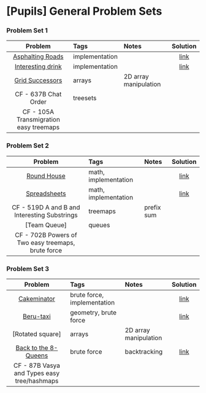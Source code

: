 # [Pupils] General Problem Sets

### Problem Set 1
| Problem           | Tags         | Notes  | Solution |
| :-----------: |:-------------| :---------|:--------------:|
| [Asphalting Roads](http://codeforces.com/problemset/problem/583/A) | implementation | | [link](http://codeforces.com/contest/583/submission/14749293) |
| [Interesting drink](http://codeforces.com/problemset/problem/706/B) | implementation | | [link](http://codeforces.com/contest/706/submission/19789121) |
| [Grid Successors]() | arrays | 2D array manipulation | |
| CF - 637B	Chat Order | treesets | | |
| CF - 105A	Transmigration	easy	treemaps | | | |

### Problem Set 2
| Problem           | Tags         | Notes  | Solution |
| :-----------: |:-------------| :---------|:--------------:|
| [Round House](http://codeforces.com/problemset/problem/659/A) | math, implementation | | [link](http://codeforces.com/contest/659/submission/17224376) |
| [Spreadsheets](http://codeforces.com/problemset/problem/1/B) | math, implementation | | [link](http://codeforces.com/contest/1/submission/12257458) |
| CF - 519D	A and B and Interesting Substrings | treemaps | prefix sum | |
| [Team Queue] | queues | | |
| CF - 702B	Powers of Two	easy	treemaps, brute force | | | |


### Problem Set 3
| Problem           | Tags         | Notes  | Solution |
| :-----------: |:-------------| :---------|:--------------:|
| [Cakeminator](http://codeforces.com/problemset/problem/330/A) | brute force, implementation | | [link](http://codeforces.com/contest/330/submission/11350645) |
| [Beru-taxi](http://codeforces.com/problemset/problem/706/A) | geometry, brute force | | [link](http://codeforces.com/contest/706/submission/19787899) |
| [Rotated square] | arrays | 2D array manipulation | |
| [Back to the 8-Queens](https://uva.onlinejudge.org/index.php?option=onlinejudge&page=show_problem&problem=2026) | brute force | backtracking | [link](https://github.com/AhmadElsagheer/UVa-Solutions/blob/master/v110/BackToThe8Queens_UVa11085.java) |
| CF - 87B	Vasya and Types	easy	tree/hashmaps | | | |
